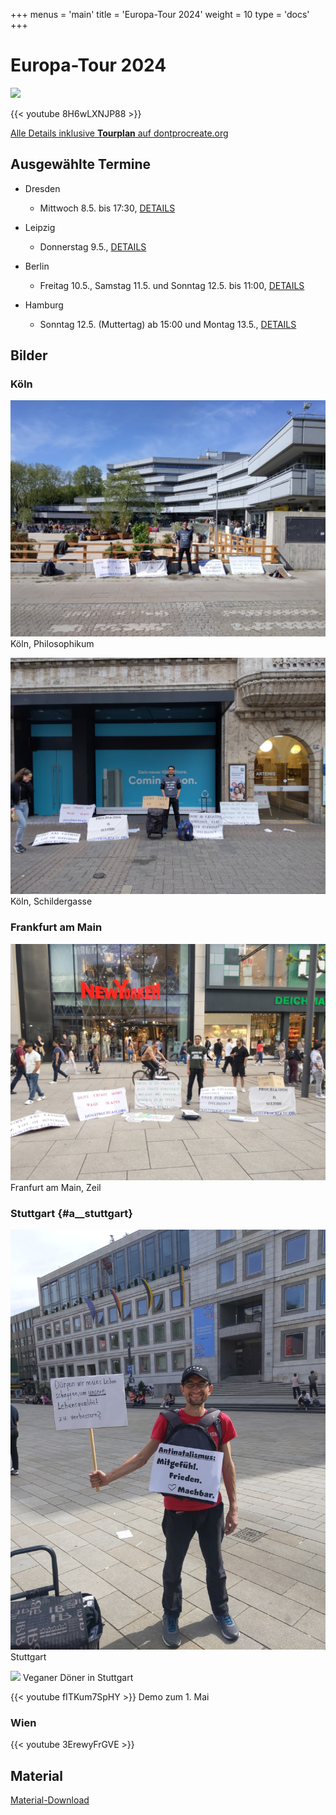 +++
menus = 'main'
title = 'Europa-Tour 2024'
weight = 10
type = 'docs'
+++

# Europa-Tour 2024

[![](https://dontprocreate.org/wp-content/uploads/2024/04/Banner-for-The-EuropeAN-Tour-in-the-Website-1.jpg)](https://dontprocreate.org)

{{< youtube 8H6wLXNJP88 >}}

[Alle Details inklusive **Tourplan** auf dontprocreate.org](https://dontprocreate.org)


## Ausgewählte Termine

* Dresden
    * Mittwoch 8.5. bis 17:30,
    [DETAILS](https://www.facebook.com/events/304128759368934/)

* Leipzig
    * Donnerstag 9.5.,
    [DETAILS](https://www.facebook.com/events/1582561095873221/)

* Berlin
    * Freitag 10.5., Samstag 11.5. und Sonntag 12.5. bis 11:00,
    [DETAILS](https://www.facebook.com/events/448743504390537/)

* Hamburg
    * Sonntag 12.5. (Muttertag) ab 15:00 und Montag 13.5.,
    [DETAILS](https://www.facebook.com/events/962486088786806/)


## Bilder

### Köln

![](images/IMG_20240429_113748-Antinat-Koeln-Philosophikum.jpg)
Köln, Philosophikum


![](images/IMG_20240429_190606-Antinat-Koeln-Schildergasse.jpg)
Köln, Schildergasse


### Frankfurt am Main

![](images/IMG_20240430_190848-Antinat-FFM-Zeil.jpg)
Franfurt am Main, Zeil


### Stuttgart {#a__stuttgart}

![](images/IMG_20240501_161135-Antinat-Stuttgart-deutsche-Plakate.jpg)
Stuttgart

![](images/IMG_20240501_163331-Veganer-Döner.jpg)
Veganer Döner in Stuttgart

{{< youtube fITKum7SpHY >}}
Demo zum 1. Mai


### Wien

{{< youtube 3ErewyFrGVE >}}



## Material

[Material-Download](../material)
